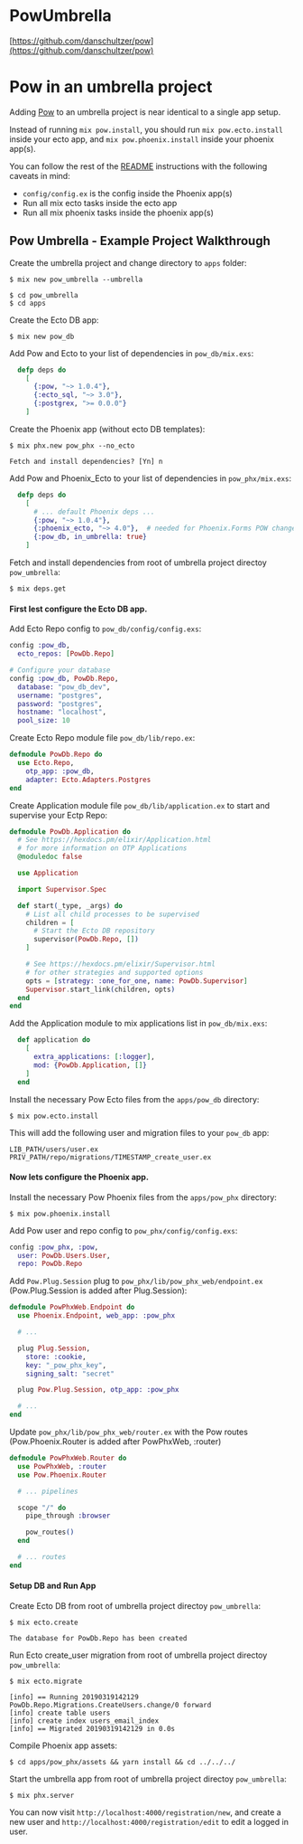 # PowUmbrella

[https://github.com/danschultzer/pow](https://github.com/danschultzer/pow)


# Pow in an umbrella project

Adding [Pow](https://github.com/danschultzer/pow) to an umbrella project is near identical to a single app setup.

Instead of running `mix pow.install`, you should run `mix pow.ecto.install` inside your ecto app, and `mix pow.phoenix.install` inside your phoenix app(s).

You can follow the rest of the [README](https://github.com/danschultzer/pow/blob/master/README.md#phoenix-app) instructions with the following caveats in mind:

- `config/config.ex` is the config inside the Phoenix app(s)
- Run all mix ecto tasks inside the ecto app
- Run all mix phoenix tasks inside the phoenix app(s)


## Pow Umbrella - Example Project Walkthrough

Create the umbrella project and change directory to `apps` folder:
```
$ mix new pow_umbrella --umbrella

$ cd pow_umbrella
$ cd apps
```

Create the Ecto DB app:
```
$ mix new pow_db
```

Add Pow and Ecto to your list of dependencies in `pow_db/mix.exs`:
```elixir
  defp deps do
    [
      {:pow, "~> 1.0.4"},
      {:ecto_sql, "~> 3.0"},
      {:postgrex, ">= 0.0.0"}
    ]
```

Create the Phoenix app (without ecto DB templates):
```
$ mix phx.new pow_phx --no_ecto

Fetch and install dependencies? [Yn] n
```

Add Pow and Phoenix_Ecto to your list of dependencies in `pow_phx/mix.exs`:
```elixir
  defp deps do
    [
      # ... default Phoenix deps ...
      {:pow, "~> 1.0.4"},
      {:phoenix_ecto, "~> 4.0"},  # needed for Phoenix.Forms POW changesets
      {:pow_db, in_umbrella: true}
    ]
```

Fetch and install dependencies from root of umbrella project directoy `pow_umbrella`:
```
$ mix deps.get
```

#### First lest configure the Ecto DB app.
Add Ecto Repo config to `pow_db/config/config.exs`:
```elixir
config :pow_db,
  ecto_repos: [PowDb.Repo]

# Configure your database
config :pow_db, PowDb.Repo,
  database: "pow_db_dev",
  username: "postgres",
  password: "postgres",
  hostname: "localhost",
  pool_size: 10
```

Create Ecto Repo module file `pow_db/lib/repo.ex`:
```elixir
defmodule PowDb.Repo do
  use Ecto.Repo,
    otp_app: :pow_db,
    adapter: Ecto.Adapters.Postgres
end
```

Create Application module file `pow_db/lib/application.ex` to start and supervise your Ectp Repo:
```elixir
defmodule PowDb.Application do
  # See https://hexdocs.pm/elixir/Application.html
  # for more information on OTP Applications
  @moduledoc false

  use Application

  import Supervisor.Spec

  def start(_type, _args) do
    # List all child processes to be supervised
    children = [
      # Start the Ecto DB repository
      supervisor(PowDb.Repo, [])
    ]

    # See https://hexdocs.pm/elixir/Supervisor.html
    # for other strategies and supported options
    opts = [strategy: :one_for_one, name: PowDb.Supervisor]
    Supervisor.start_link(children, opts)
  end
end
```

Add the Application module to mix applications list in `pow_db/mix.exs`:
```elixir
  def application do
    [
      extra_applications: [:logger],
      mod: {PowDb.Application, []}
    ]
  end
```

Install the necessary Pow Ecto files from the `apps/pow_db` directory:
```
$ mix pow.ecto.install
```

This will add the following user and migration files to your `pow_db` app:
```
LIB_PATH/users/user.ex
PRIV_PATH/repo/migrations/TIMESTAMP_create_user.ex
```

#### Now lets configure the Phoenix app.
Install the necessary Pow Phoenix files from the `apps/pow_phx` directory:
```
$ mix pow.phoenix.install
```

Add Pow user and repo config to `pow_phx/config/config.exs`:
```elixir
config :pow_phx, :pow,
  user: PowDb.Users.User,
  repo: PowDb.Repo
```

Add `Pow.Plug.Session` plug to `pow_phx/lib/pow_phx_web/endpoint.ex` (Pow.Plug.Session is added after Plug.Session):
```elixir
defmodule PowPhxWeb.Endpoint do
  use Phoenix.Endpoint, web_app: :pow_phx

  # ...

  plug Plug.Session,
    store: :cookie,
    key: "_pow_phx_key",
    signing_salt: "secret"

  plug Pow.Plug.Session, otp_app: :pow_phx

  # ...
end
```

Update `pow_phx/lib/pow_phx_web/router.ex` with the Pow routes (Pow.Phoenix.Router is added after PowPhxWeb, :router)
```elixir
defmodule PowPhxWeb.Router do
  use PowPhxWeb, :router
  use Pow.Phoenix.Router

  # ... pipelines

  scope "/" do
    pipe_through :browser

    pow_routes()
  end

  # ... routes
end
```

#### Setup DB and Run App
Create Ecto DB from root of umbrella project directoy `pow_umbrella`:
```
$ mix ecto.create

The database for PowDb.Repo has been created
```

Run Ecto create_user migration from root of umbrella project directoy `pow_umbrella`:
```
$ mix ecto.migrate

[info] == Running 20190319142129 PowDb.Repo.Migrations.CreateUsers.change/0 forward
[info] create table users
[info] create index users_email_index
[info] == Migrated 20190319142129 in 0.0s
```

Compile Phoenix app assets:
```
$ cd apps/pow_phx/assets && yarn install && cd ../../../
```

Start the umbrella app from root of umbrella project directoy `pow_umbrella`:
```
$ mix phx.server
```

You can now visit `http://localhost:4000/registration/new`, and create a new user and `http://localhost:4000/registration/edit` to edit a logged in user.




